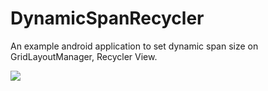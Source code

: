 # DynamicSpanRecycler
An example android application to set dynamic span size on GridLayoutManager, Recycler View. 

![](https://github.com/kushalsharma/DynamicSpanRecycler/blob/master/app/device-2015-10-23-120051.png)
